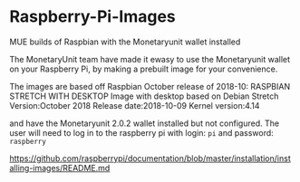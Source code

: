 # Raspberry-Pi-Images
MUE builds of Raspbian with the Monetaryunit wallet installed

The MonetaryUnit team have made it ewasy to use the Monetaryunit wallet on your Raspberry Pi, by making a prebuilt image for your convenience. 

The images are based off Raspbian October release of 2018-10: 
  RASPBIAN STRETCH WITH DESKTOP
  Image with desktop based on Debian Stretch
  Version:October 2018
  Release date:2018-10-09
  Kernel version:4.14

and have the Monetaryunit 2.0.2 wallet installed but not configured. The user will need to log in to the raspberry pi with login: `pi` and password: `raspberry`

 https://github.com/raspberrypi/documentation/blob/master/installation/installing-images/README.md
